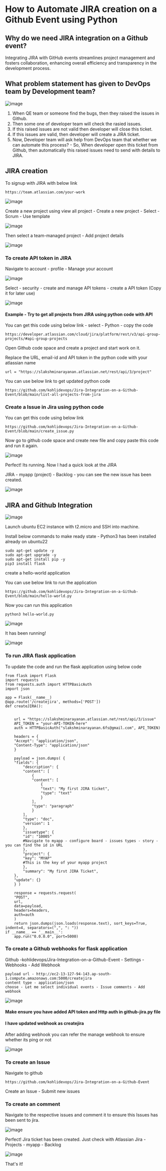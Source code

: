 # How to Automate JIRA creation on a Github Event using Python

## Why do we need JIRA integration on a Github event?

Integrating JIRA with GitHub events streamlines project management and fosters collaboration, enhancing overall efficiency and transparency in the development process.

## What problem statement has given to DevOps team by Development team?

![image](https://github.com/kohlidevops/Jira-Integration-on-a-Github-Event/assets/100069489/1f26e304-d427-4c5d-a369-0e94635aa28d)

1. When QE team or someone find the bugs, then they raised the issues in Github.
2. Then some one of developer team will check the rasied issues.
3. If this raised issues are not valid then developer will close this ticket.
4. If this issues are valid, then developer will create a JIRA ticket.
5. Now, Developer team will ask help from DevOps team that whether we can automate this process? - So, When developer open this ticket from Github, then automatically this raised issues need to send with details to JIRA.

## JIRA creation

To signup with JIRA with below link

```
https://team.atlassian.com/your-work
```

![image](https://github.com/kohlidevops/Jira-Integration-on-a-Github-Event/assets/100069489/8d8670c9-4085-4ca2-b784-ebddc7184b9c)

Create a new project using view all project - Create a new project - Select - Scrum - Use template

![image](https://github.com/kohlidevops/Jira-Integration-on-a-Github-Event/assets/100069489/a2c213d4-b363-436a-84f1-c3c38da0e32c)

Then select a team-managed project - Add project details

![image](https://github.com/kohlidevops/Jira-Integration-on-a-Github-Event/assets/100069489/0c0cf2af-d182-4625-8dd9-e145a4d86691)

### To create API token in JIRA

Navigate to account - profile - Manage your account

![image](https://github.com/kohlidevops/Jira-Integration-on-a-Github-Event/assets/100069489/369cc994-3414-4481-8840-300c601b282e)

Select - security - create and manage API tokens - create a API token (Copy it for later use)

![image](https://github.com/kohlidevops/Jira-Integration-on-a-Github-Event/assets/100069489/2e22fcd7-1ceb-4f92-9ca5-4c7d0e79bd57)

#### Example - Try to get all projects from JIRA using python code with API

You can get this code using below link - select - Python - copy the code

```
https://developer.atlassian.com/cloud/jira/platform/rest/v3/api-group-projects/#api-group-projects
```

Open Github code space and create a project and start work on it.

Replace the URL, email-id and API token in the python code with your atlassian name

```
url = "https://slakshminarayanan.atlassian.net/rest/api/3/project"
```

You can use below link to get updated python code

```
https://github.com/kohlidevops/Jira-Integration-on-a-Github-Event/blob/main/list-all-projects-from-jira
```

### Create a Issue in Jira using python code

You can get this code using below link

```
https://github.com/kohlidevops/Jira-Integration-on-a-Github-Event/blob/main/create_issue.py
```

Now go to github code space and create new file and copy paste this code and run it again.

![image](https://github.com/kohlidevops/Jira-Integration-on-a-Github-Event/assets/100069489/2292737f-8a9f-4ac9-bb5f-d1add4d399d4)

Perfect! Its running. Now I had a quick look at the JIRA

JIRA - myapp (project) - Backlog - you can see the new issue has been created.

![image](https://github.com/kohlidevops/Jira-Integration-on-a-Github-Event/assets/100069489/769d612d-7f82-4ee4-a84c-38a5d97ddae5)

## JIRA and Github Integration

![image](https://github.com/kohlidevops/Jira-Integration-on-a-Github-Event/assets/100069489/f4ec961b-460a-495d-a2f6-624056e10d52)

Launch ubuntu EC2 instance with t2.micro and SSH into machine.

Install below commands to make ready state - Python3 has been installed already on ubuntu22

```
sudo apt-get update -y
sudo apt-get upgrade -y
sudo apt-get install pip -y
pip3 install flask
```

create a hello-world application

You can use below link to run the application

```
https://github.com/kohlidevops/Jira-Integration-on-a-Github-Event/blob/main/hello-world.py
```

Now you can run this application

```
python3 hello-world.py
```

![image](https://github.com/kohlidevops/Jira-Integration-on-a-Github-Event/assets/100069489/82f2eaf6-0907-472a-a072-5c172db4f731)

It has been running!

![image](https://github.com/kohlidevops/Jira-Integration-on-a-Github-Event/assets/100069489/22091b20-b49c-44e1-b510-c2784301e33c)

### To run JIRA flask application

To update the code and run the flask application using below code

```
from flask import Flask
import requests
from requests.auth import HTTPBasicAuth
import json

app = Flask(__name__)
@app.route('/createjira', methods=['POST'])
def createJIRA():


    url = "https://slakshminarayanan.atlassian.net/rest/api/3/issue"
    API_TOKEN = "your-API-TOKEN-here"
    auth = HTTPBasicAuth("slakshminarayanan.6fs@gmail.com", API_TOKEN)

    headers = {
    "Accept": "application/json",
    "Content-Type": "application/json"
    }

    payload = json.dumps( {
    "fields": {
        "description": {
        "content": [
            {
            "content": [
                {
                "text": "My first JIRA ticket",
                "type": "text"
                }
            ],
            "type": "paragraph"
            }
        ],
        "type": "doc",
        "version": 1
        },
        "issuetype": {
        "id": "10005"
        #Navigate to myapp - configure board - issues types - story - you can find the id in URL
        },
        "project": {
        "key": "MYAP"
        #This is the key of your myapp project
        },
        "summary": "My first JIRA Ticket",
    },
    "update": {}
    } )

    response = requests.request(
    "POST",
    url,
    data=payload,
    headers=headers,
    auth=auth
    )
    return json.dumps(json.loads(response.text), sort_keys=True, indent=4, separators=(",", ": "))
if __name__ == '__main__':
    app.run("0.0.0.0", port=5000)
```

### To create a Github webhooks for flask application

Github -kohlidevops/Jira-Integration-on-a-Github-Event - Settings - Webhooks - Add Webhook

```
payload url - http://ec2-13-127-94-143.ap-south-1.compute.amazonaws.com:5000/createjira
content type - application/json
choose - Let me select individual events - Issue comments - Add webhook
```

![image](https://github.com/kohlidevops/Jira-Integration-on-a-Github-Event/assets/100069489/a242129a-dbb9-45c1-9e44-9cf95a53a2e6)

#### Make ensure you have added API token and Http auth in github-jira.py file

#### I have updated webhook as createjira

After adding webhook you can refer the manage webhook to ensure whether its ping or not

![image](https://github.com/kohlidevops/Jira-Integration-on-a-Github-Event/assets/100069489/5e60e7f2-4cf4-4772-b2ec-9799c1baed11)

### To create an Issue

Navigate to github 
```
https://github.com/kohlidevops/Jira-Integration-on-a-Github-Event
```
Create an Issue - Submit new issues

### To create an comment

Navigate to the respective issues and comment it to ensure this Issues has been sent to jira.

![image](https://github.com/kohlidevops/Jira-Integration-on-a-Github-Event/assets/100069489/5336dd1f-cdca-4b66-83c6-4f5a4f5d79de)

Perfect! Jira ticket has been created. Just check with Atlassian Jira - Projects - myapp - Backlog

![image](https://github.com/kohlidevops/Jira-Integration-on-a-Github-Event/assets/100069489/cc5150a8-75c5-40a9-b3d6-aa8a0ce3000e)

That's it!
